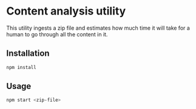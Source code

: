 # Content analysis utility

This utility ingests a zip file and estimates how much time it will take for a human to go through all the content in it.

## Installation

```bash
npm install
```


## Usage

```bash
npm start <zip-file>
```

